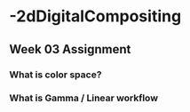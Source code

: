 # -2dDigitalCompositing
Week 03 Assignment
-------------
### What is color space?

### What is Gamma / Linear workflow

